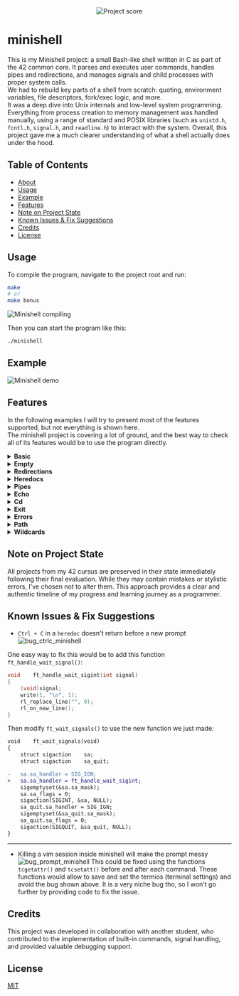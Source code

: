 <div align="center">
  <img src="https://i.ibb.co/W4BbX6FL/Screenshot-from-2025-06-24-12-50-29.png" alt="Project score">
</div>

# minishell

 This is my Minishell project: a small Bash-like shell written in C as part of the 42 common core. It parses and executes user commands, handles pipes and redirections, and manages signals and child processes with proper system calls.  
We had to rebuild key parts of a shell from scratch: quoting, environment variables, file descriptors, fork/exec logic, and more.  
It was a deep dive into Unix internals and low-level system programming. Everything from process creation to memory management was handled manually, using a range of standard and POSIX libraries (such as `unistd.h`, `fcntl.h`, `signal.h`, and `readline.h`) to interact with the system. Overall, this project gave me a much clearer understanding of what a shell actually does under the hood.  

## Table of Contents

- [About](#minishell)
- [Usage](#usage)
- [Example](#example)
- [Features](#features)
- [Note on Project State](#note-on-project-state)
- [Known Issues & Fix Suggestions](#known-issues--fix-suggestions)
- [Credits](#credits)
- [License](#license)

## Usage

To compile the program, navigate to the project root and run:  
```bash
make
# or
make bonus
```

![Minishell compiling](https://github.com/user-attachments/assets/e0f29a5f-1b22-4f1c-b402-055fd333b20f)  

Then you can start the program like this:  
```bash
./minishell
```

## Example

![Minishell demo](https://github.com/user-attachments/assets/56ccdaf8-9669-44b4-a6bc-3904160a811a)  

## Features

In the following examples I will try to present most of the features supported, but not everything is shown here.  
The minishell project is covering a lot of ground, and the best way to check all of its features would be to use the program directly.  

<details>
  <summary><strong>Basic</strong></summary>
  <p>This example shows a basic <code>echo</code> command with a redirection to a file <code>output</code>.</p>
<img src="https://github.com/user-attachments/assets/df54efc1-0609-4753-a9d2-1e9185492a45" alt="minishell_basic" />
<p>Quoting forces a literal interpretation of special characters such as <code>|</code> or <code>&gt;</code>.</p>
  <img src="https://github.com/user-attachments/assets/5fce475a-d2ae-4047-b4a6-df76d0b2e97c" alt="minishell_double_quote" />
</details>

<details>
  <summary><strong>Empty</strong></summary>
  <p>This example is to test empty commands. A simple line return, nothing quoted, and space quoted.</p>
  <img src="https://github.com/user-attachments/assets/ffb13913-a55f-4b87-845a-c43b83397dad" alt="minishell_empty" />
</details>

<details>
  <summary><strong>Redirections</strong></summary>
  <p>The next example is showing support of the multiple input redirections in random order, before and after the main command.<br>
  As you can see, only the last file is used for the redirection while the previous files are created if they don't exist.</p>
  <img src="https://github.com/user-attachments/assets/e93ff3d6-a88f-4fb0-8271-b037b4379b56" alt="minishell_redir" />

  <p>Same for multiple output redirections. The redirections work without spaces or with quotes.</p>
  <img src="https://github.com/user-attachments/assets/7f7b3178-2aaa-43a3-807c-691c8dc760eb" alt="minishell_redir_2" />

  <p>If no command is used, the file is emptied just like <code>Bash</code> would do.</p>
  <img src="https://github.com/user-attachments/assets/02b314c2-539b-492b-9909-ec171540aba3" alt="minishell_redir_3" />
</details>

<details>
  <summary><strong>Heredocs</strong></summary>
  <p>This section demonstrates <code>heredoc</code> support. You can combine <code>heredocs</code> just as you can with simple redirections.<br>
  If a <code>pipe</code> ends the command line, <code>heredocs</code> are resolved first, and then the program displays the appropriate prompt for the remaining <code>pipe</code>.</p>
  <img src="https://github.com/user-attachments/assets/ddd9b0c5-cc7f-404e-afb8-ba112def9266" alt="minishell_heredoc_pipe" />
</details>

<details>
  <summary><strong>Pipes</strong></summary>
  <p>This example demonstrates a simple command using <code>pipes</code>.</p>
  <img src="https://github.com/user-attachments/assets/ebc7c9cb-6a78-465b-a41f-f7acaa22ed9a" alt="minishell_pipe_1" />
  <p>This example shows heredoc behavior with pipes. As long as the last command ends with a <code>pipe</code>, a new prompt will open.<br>
Once a command does not end with a <code>pipe</code>, the multiple commands are merged into a single one.</p>
  <img src="https://github.com/user-attachments/assets/dcf19219-a10f-4e70-95eb-9868fce021dd" alt="minishell_pipe_end" />
</details>

<details>
  <summary><strong>Echo</strong></summary>
  <p>This first example will show the basic behavior of <code>echo</code> when used with multiple quotes mixed.</p>
  <img src="https://github.com/user-attachments/assets/109d88ec-1cbc-4a6b-b7ab-8a8ce99b278b" alt="minishell_echo_1" />

  <p>The <code>echo</code> builtin is also supporting the use of the <code>-n</code> flag.</p>
  <img src="https://github.com/user-attachments/assets/f17c1141-aec7-40c5-8115-3b36eee6dc95" alt="minishell_echo_n" />

  <p>We can go a little further by exporting a variable containing spaces in our environment.<br>
  Then depending on the quotes used, the expansion will vary, either splitting the variable or not.</p>
  <img src="https://github.com/user-attachments/assets/1d08b70b-bff1-43f6-ba93-d7319d7c4653" alt="minishell_echo_export" />
</details>

<details>
  <summary><strong>Cd</strong></summary>
  <p>The following examples will showcase the <code>cd</code> behavior.</p>
  <img src="https://github.com/user-attachments/assets/8522052a-81f4-4ee9-af47-aa1e8a6f0335" alt="minishell_cd_1" />

  <p>Here we can see it fail on a locked directory, and a missing directory.</p>
  <img src="https://github.com/user-attachments/assets/9280b27f-18f5-4339-95c8-b151ccd8cbb3" alt="minishell_cd_2" />

  <p>The following image is showing the <code>cd</code> command used with <code>..</code> and <code>.</code> in accordance to the subject.<br>
  We use <code>pwd</code> to check that we are in the correct directory, even though the current working directory is updated directly in the prompt.</p>
  <img src="https://github.com/user-attachments/assets/dea4832c-b444-4d11-820f-8e5cfec30227" alt="minishell_cd_dot_2" />
</details>

<details>
  <summary><strong>Exit</strong></summary>
  <p>If a value contained in a <code>long long</code> is passed to the <code>exit</code> command, it will be used as the returned value.</p>
  <img src="https://github.com/user-attachments/assets/bc9f4ef4-0d0b-4d68-a2e1-a47761480ba9" alt="minishell_exit_1" />

  <p>That only works when using a numeric value.</p>
  <img src="https://github.com/user-attachments/assets/129bfcd7-7285-4b91-9681-f1c0f3093497" alt="minishell_exit_5" />

  <p>And with a single argument.</p>
  <img src="https://github.com/user-attachments/assets/8034b6cb-c38a-477d-84d7-c5d6deb07de8" alt="minishell_exit_6" />

  <p>If no value is passed to the <code>exit</code> command, then the last command status is returned.<br>
  Here we test this by first using <code>ctrl + c</code> to set the status to 130, then we exit. The returned value is indeed 130.</p>
  <img src="https://github.com/user-attachments/assets/33eb0e65-67fe-4861-b0df-eebb560d357b" alt="minishell_exit_7" />
</details>

<details>
  <summary><strong>Errors</strong></summary>
  <p>Here I used the <code>ls</code> command to show the possible file errors and the ways the program is dealing with them.<br>
  As you can see, the correct error messages and returned values are used, even when using a redirection or not.</p>
  <img src="https://github.com/user-attachments/assets/f6ca1552-2c66-40fe-87d5-563120604dc8" alt="minishell_full_perm" />
</details>

<details>
  <summary><strong>Path</strong></summary>
  <p>This example is used to show that removing the <code>PATH</code> will stop relative commands from executing, but absolute commands should still work.<br>
  Adding a <code>PATH</code> again should allow for the execution of the commands found in that <code>PATH</code>.</p>
  <img src="https://github.com/user-attachments/assets/bc039d91-7081-4a10-adff-116ac43fb208" alt="minishell_path" />
</details>

<details>
  <summary><strong>Wildcards</strong></summary>
  <p>Finally we can see the wildcard support in the following examples. First we check that we can get all the files expanded.<br>
  Then only the folders, only the hidden files, only the hidden folders, only the hidden folders containing <code>it</code> at the end, and finally only the hidden folders containing <code>i</code> followed by a <code>t</code> at the end.</p>
  <img src="https://github.com/user-attachments/assets/ebbac2d3-7fc8-4a41-bbbc-63c911c15245" alt="minishell_wildcard" />

  <p>We also can check the wildcard behavior when used with redirections, or quotes.</p>
  <img src="https://github.com/user-attachments/assets/0dbd7a4e-681c-47ac-b47c-b4c2eb3a8032" alt="minishell_wildcard_2" />
</details>

## Note on Project State

All projects from my 42 cursus are preserved in their state immediately following their final evaluation. While they may contain mistakes or stylistic errors, I've chosen not to alter them. This approach provides a clear and authentic timeline of my progress and learning journey as a programmer.

## Known Issues & Fix Suggestions

- `Ctrl + C` in a `heredoc` doesn't return before a new prompt  
![bug_ctrlc_minishell](https://github.com/user-attachments/assets/d7ffa033-9af8-463e-9915-27a1d4027c55)

One easy way to fix this would be to add this function `ft_handle_wait_signal()`:  
```C
void	ft_handle_wait_sigint(int signal)
{
	(void)signal;
	write(1, "\n", 1);
	rl_replace_line("", 0);
	rl_on_new_line();
}
```

Then modify `ft_wait_signals()` to use the new function we just made:  
```diff
void	ft_wait_signals(void)
{
	struct sigaction	sa;
	struct sigaction	sa_quit;

- 	sa.sa_handler = SIG_IGN;
+	sa.sa_handler = ft_handle_wait_sigint;
	sigemptyset(&sa.sa_mask);
	sa.sa_flags = 0;
	sigaction(SIGINT, &sa, NULL);
	sa_quit.sa_handler = SIG_IGN;
	sigemptyset(&sa_quit.sa_mask);
	sa_quit.sa_flags = 0;
	sigaction(SIGQUIT, &sa_quit, NULL);
}
```
---

- Killing a vim session inside minishell will make the prompt messy  
![bug_prompt_minishell](https://github.com/user-attachments/assets/d3a132d3-8b21-47ec-8088-24f3fccffa25)
This could be fixed using the functions `tcgetattr()` and `tcsetatt()` before and after each command.
These functions would allow to save and set the termios (terminal settings) and avoid the bug shown above.
It is a very niche bug tho, so I won't go further by providing code to fix the issue.


## Credits

This project was developed in collaboration with another student, who contributed to the implementation of built-in commands, signal handling, and provided valuable debugging support.

## License

[MIT](https://choosealicense.com/licenses/mit/)  
